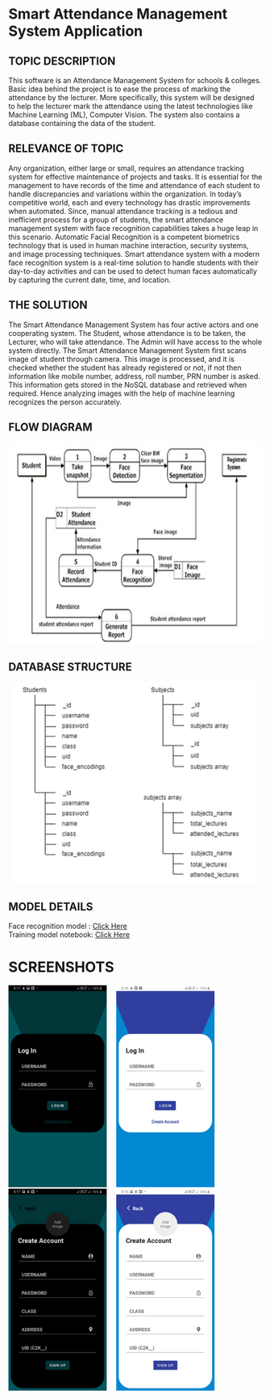 # Smart Attendance Management System Application

## TOPIC DESCRIPTION
This software is an Attendance Management System for schools & colleges. Basic idea behind the project is to ease the process of marking the attendance by the lecturer. 
More specifically, this system will be designed to help the lecturer mark the attendance using the latest technologies like Machine Learning (ML), Computer Vision. The system      also contains a database containing the data of the student.

## RELEVANCE OF TOPIC
Any organization, either large or small, requires an attendance tracking system for effective maintenance of projects and tasks. It is essential for the management to have records of the time and attendance of each student to handle discrepancies and variations within the organization. In today’s competitive world, each and every technology has drastic improvements when automated. Since, manual attendance tracking is a tedious and inefficient process for a group of students, the smart attendance management system with face recognition capabilities takes a huge leap in this scenario.
Automatic Facial Recognition is a competent biometrics technology that is used in human machine interaction, security systems, and image processing techniques. Smart attendance system with a modern face recognition system is a real-time solution to handle students with their day-to-day activities and can be used to detect human faces automatically by capturing the current date, time, and location.

## THE SOLUTION
The Smart Attendance Management System has four active actors and one cooperating system. The Student, whose attendance is to be taken, the Lecturer, who will take attendance. The Admin will have access to the whole system directly.
The Smart Attendance Management System first scans image of student through camera. This image is processed, and it is checked whether the student has already registered or not, if not then information like mobile number, address, roll number, PRN number is asked. This information gets stored in the NoSQL database and retrieved when required. Hence analyzing images with the help of machine learning recognizes the person accurately.

## FLOW DIAGRAM

<p align="center">
<img src="https://github.com/Aniruddha004/Smart_Attendance_Management_App/blob/master/images/Flow Diagram.png" height="400">
</p>

## DATABASE STRUCTURE
<p align="center">
<img src="https://github.com/Aniruddha004/Smart_Attendance_Management_App/blob/master/images/Database Structure.png" height="400">
</p>

## MODEL DETAILS
Face recognition model : [Click Here](https://drive.google.com/file/d/1EJnMNjI4fCBkewhpUShoGx9uZNw9uIQ7/view?usp=sharing) <br/>
Training model notebook: [Click Here](https://www.kaggle.com/omkaramilkanthwar/face-model)

# SCREENSHOTS
<img src="https://github.com/Aniruddha004/Smart_Attendance_Management_App/blob/master/images/login_dark.jpg" height="400">       &nbsp; &nbsp;
<img src="https://github.com/Aniruddha004/Smart_Attendance_Management_App/blob/master/images/login_light.jpg" height="400">      &nbsp; &nbsp;
<img src="https://github.com/Aniruddha004/Smart_Attendance_Management_App/blob/master/images/signup_dark.jpg" height="400">      &nbsp; &nbsp;
<img src="https://github.com/Aniruddha004/Smart_Attendance_Management_App/blob/master/images/signup_light.jpg" height="400">     &nbsp; &nbsp;


